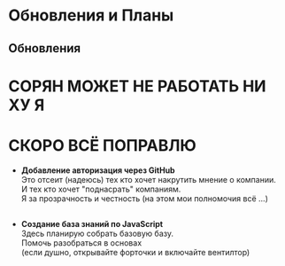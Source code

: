 # Обновления и Планы

## Обновления

# СОРЯН МОЖЕТ НЕ РАБОТАТЬ НИ ХУ Я

# СКОРО ВСЁ ПОПРАВЛЮ

- **Добавление авторизация через GitHub**  
  Это отсеит (надеюсь) тех кто хочет накрутить мнение о компании.  
  И тех кто хочет "поднасрать" компаниям.  
  Я за прозрачность и честность (на этом мои полномочия всё ...)

##

- **Создание база знаний по JavaScript**  
  Здесь планирую собрать базовую базу.  
  Помочь разобраться в основах  
  (если душно, открывайте форточки и включайте вентилтор)
